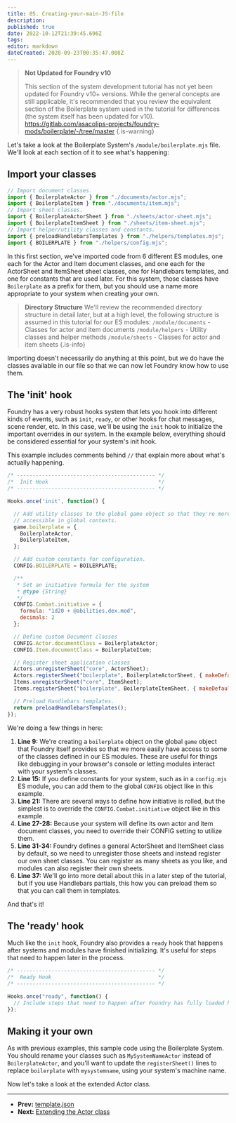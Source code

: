 ```yaml
---
title: 05. Creating-your-main-JS-file
description: 
published: true
date: 2022-10-12T21:39:45.696Z
tags: 
editor: markdown
dateCreated: 2020-09-23T00:35:47.008Z
---
```


> **Not Updated for Foundry v10**
>
> This section of the system development tutorial has not yet been updated for Foundry v10+ versions. While the general concepts are still applicable, it's recommended that you review the equivalent section of the Boilerplate system used in the tutorial for differences (the system itself has been updated for v10).
> https://gitlab.com/asacolips-projects/foundry-mods/boilerplate/-/tree/master
{.is-warning}

Let's take a look at the Boilerplate System's `/module/boilerplate.mjs` file. We'll look at each section of it to see what's happening:

## Import your classes

```js
// Import document classes.
import { BoilerplateActor } from "./documents/actor.mjs";
import { BoilerplateItem } from "./documents/item.mjs";
// Import sheet classes.
import { BoilerplateActorSheet } from "./sheets/actor-sheet.mjs";
import { BoilerplateItemSheet } from "./sheets/item-sheet.mjs";
// Import helper/utility classes and constants.
import { preloadHandlebarsTemplates } from "./helpers/templates.mjs";
import { BOILERPLATE } from "./helpers/config.mjs";
```

In this first section, we've imported code from 6 different ES modules, one each for the Actor and Item document classes, and one each for the ActorSheet and ItemSheet sheet classes, one for Handlebars templates, and one for constants that are used later. For this system, those classes have `Boilerplate` as a prefix for them, but you should use a name more appropriate to your system when creating your own. 

> **Directory Structure**
> We'll review the recommended directory structure in detail later, but at a high level, the following structure is assumed in this tutorial for our ES modules:
> `/module/documents` - Classes for actor and item documents
> `/module/helpers` - Utility classes and helper methods
> `/module/sheets` - Classes for actor and item sheets
{.is-info}


Importing doesn't necessarily do anything at this point, but we do have the classes available in our file so that we can now let Foundry know how to use them.

## The 'init' hook

Foundry has a very robust hooks system that lets you hook into different kinds of events, such as `init`, `ready`, or other hooks for chat messages, scene render, etc. In this case, we'll be using the `init` hook to initialize the important overrides in our system. In the example below, everything should be considered essential for your system's init hook.

This example includes comments behind `//` that explain more about what's actually happening.

```js
/* -------------------------------------------- */
/*  Init Hook                                   */
/* -------------------------------------------- */

Hooks.once('init', function() {

  // Add utility classes to the global game object so that they're more easily
  // accessible in global contexts.
  game.boilerplate = {
    BoilerplateActor,
    BoilerplateItem,
  };

  // Add custom constants for configuration.
  CONFIG.BOILERPLATE = BOILERPLATE;

  /**
   * Set an initiative formula for the system
   * @type {String}
   */
  CONFIG.Combat.initiative = {
    formula: "1d20 + @abilities.dex.mod",
    decimals: 2
  };

  // Define custom Document classes
  CONFIG.Actor.documentClass = BoilerplateActor;
  CONFIG.Item.documentClass = BoilerplateItem;

  // Register sheet application classes
  Actors.unregisterSheet("core", ActorSheet);
  Actors.registerSheet("boilerplate", BoilerplateActorSheet, { makeDefault: true });
  Items.unregisterSheet("core", ItemSheet);
  Items.registerSheet("boilerplate", BoilerplateItemSheet, { makeDefault: true });

  // Preload Handlebars templates.
  return preloadHandlebarsTemplates();
});
```

We're doing a few things in here:

1. **Line 9:** We're creating a `boilerplate` object on the global `game` object that Foundry itself provides so that we more easily have access to some of the classes defined in our ES modules. These are useful for things like debugging in your browser's console or letting modules interact with your system's classes.
2. **Line 15:** If you define constants for your system, such as in a `config.mjs` ES module, you can add them to the global `CONFIG` object like in this example.
3. **Line 21:** There are several ways to define how initiative is rolled, but the simplest is to override the `CONFIG.Combat.initiative` object like in this example.
4. **Line 27-28:** Because your system will define its own actor and item document classes, you need to override their CONFIG setting to utilize them.
5. **Line 31-34:** Foundry defines a general ActorSheet and ItemSheet class by default, so we need to unregister those sheets and instead register our own sheet classes. You can register as many sheets as you like, and modules can also register their own sheets.
6. **Line 37:** We'll go into more detail about this in a later step of the tutorial, but if you use Handlebars partials, this how you can preload them so that you can call them in templates.

And that's it!

## The 'ready' hook

Much like the `init` hook, Foundry also provides a `ready` hook that happens after systems and modules have finished initializing. It's useful for steps that need to happen later in the process.

```js
/* -------------------------------------------- */
/*  Ready Hook                                  */
/* -------------------------------------------- */

Hooks.once("ready", function() {
  // Include steps that need to happen after Foundry has fully loaded here.
});
```

## Making it your own

As with previous examples, this sample code using the Boilerplate System. You should rename your classes such as `MySystemNameActor` instead of `BoilerplateActor`, and you'll want to update the `registerSheet()` lines to replace `boilerplate` with `mysystemname`, using your system's machine name.

Now let's take a look at the extended Actor class.

---

* **Prev:** [template.json](https://foundryvtt.wiki/en/development/guides/SD-tutorial/SD04-templatejson)
* **Next:** [Extending the Actor class](https://foundryvtt.wiki/en/development/guides/SD-tutorial/SD06-Extending-the-Actor-class)